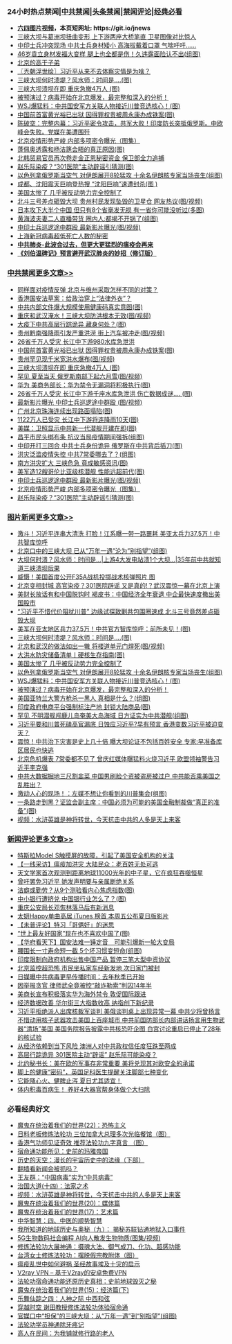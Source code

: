 <div id="tt">
<h3>24小时热点禁闻|<a href="#%E4%B8%AD%E5%85%B1%E7%A6%81%E9%97%BB%E6%9B%B4%E5%A4%9A%E6%96%87%E7%AB%A0">中共禁闻</a>|<a href="#%E5%9B%BE%E7%89%87%E6%96%B0%E9%97%BB%E6%9B%B4%E5%A4%9A%E6%96%87%E7%AB%A0">头条禁闻</a>|<a href="#%E6%96%B0%E9%97%BB%E8%AF%84%E8%AE%BA%E6%9B%B4%E5%A4%9A%E6%96%87%E7%AB%A0">禁闻评论|<a href="#%E5%BF%85%E7%9C%8B%E7%BB%8F%E5%85%B8%E5%A5%BD%E6%96%87">经典必看</a></h3>
<ul>
<li><b><a href="http://d1.bdrive.tk/64.mp4" target="_blank">六四图片视频</a>，本页短网址: https://git.io/jnews</b></li>
<li><a href="https://github.com/fqnews/bnews/blob/master/comments/20200624/1349541.md">三峽大坝与葛洲坝扭曲变形 上下游两座大桥笔直 卫星图像对比惊人</a></li>
<li><a href="https://github.com/fqnews/bnews/blob/master/comments/20200624/1349540.md">中印士兵冲突现场 中共士兵身材矮小 高海拔戴着口罩 气喘吁吁……</a></li>
<li><a href="https://github.com/fqnews/bnews/blob/master/yule/20200624/1349443.md">46岁袁立身材发福大变样 腿上也全都是伤！久违露面险认不出(组图)</a></li>
<li><a href="https://github.com/fqnews/bnews/blob/master/lishi/20200624/1349533.md">北京的高干子弟</a></li>
<li><a href="https://github.com/fqnews/bnews/blob/master/ssgc/20200624/1349498.md">〖兲朝浮世绘〗习近平从来不去体察灾情是为啥？</a></li>
<li><a href="https://github.com/fqnews/bnews/blob/master/topimagenews/20200624/1349798.md">三峡大坝何时溃堤？风水师：时间是….(图)</a></li>
<li><a href="https://github.com/fqnews/bnews/blob/master/cbnews/20200624/1349845.md">三峡大坝溃坝在即 重庆急撤4万人 (图)</a></li>
<li><a href="https://github.com/fqnews/bnews/blob/master/comments/20200624/1349458.md">被预演过？病毒开始在北京爆发，最完整和深入的分析！</a></li>
<li><a href="https://github.com/fqnews/bnews/blob/master/topimagenews/20200624/1349629.md">WSJ爆猛料：中共国安军方关联人物接近川普竞选核心！(图)</a></li>
<li><a href="https://github.com/fqnews/bnews/blob/master/cbnews/20200624/1349861.md">中国前首富黄光裕已出狱 因得罪权贵被周永康办成铁案(图)</a></li>
<li><a href="https://github.com/fqnews/bnews/blob/master/cbnews/20200624/1349523.md">陈破空：完整内幕：习近平密令攻击，共军大败！印度防长突抵俄罗斯。中欧峰会失败。党媒在美遭围歼 </a></li>
<li><a href="https://github.com/fqnews/bnews/blob/master/cbnews/20200624/1349757.md">北京疫情形势严峻 内部多项密令曝光（图集）</a></li>
<li><a href="https://github.com/fqnews/bnews/blob/master/cbnews/20200624/1349671.md">蓬佩奥透露和杨洁篪会晤的真正原因(图)</a></li>
<li><a href="https://github.com/fqnews/bnews/blob/master/worldnews/20200624/1349514.md">北韩贸易官员再次卷走金正恩秘密资金 保卫部全力追捕</a></li>
<li><a href="https://github.com/fqnews/bnews/blob/master/cbnews/20200624/1349749.md">赵乐际染疫？“301医院”主动辟谣引猜测(图)</a></li>
<li><a href="https://github.com/fqnews/bnews/blob/master/topimagenews/20200624/1349697.md">以色列拿俄罗斯当空气 对伊朗展开8轮猛攻 十余名伊朗核专家当场丧生(组图)</a></li>
<li><a href="https://github.com/fqnews/bnews/blob/master/cnnews/20200624/1349625.md">成都、沈阳震天巨响登热搜 “沈阳巨响”速遭封杀(图 )</a></li>
<li><a href="https://github.com/fqnews/bnews/blob/master/comments/20200624/1349702.md">美国太惨了 几乎被反动势力完全控制了</a></li>
<li><a href="https://github.com/fqnews/bnews/blob/master/cbnews/20200624/1349564.md">北斗三号差点砸毁大坝 贵州村民发现坠毁的卫星仓 网友热议(图/视频)</a></li>
<li><a href="https://github.com/fqnews/bnews/blob/master/lifebaike/20200624/1349519.md">日本攻下大半个中国 但只有8个省毫发无损 有一省你可能没听过(多图)</a></li>
<li><a href="https://github.com/fqnews/bnews/blob/master/yule/20200624/1349431.md">黄海波夫妻二人直播带货 圈内人:都揭不开锅了(组图)</a></li>
<li><a href="https://github.com/fqnews/bnews/blob/master/cbnews/20200624/1349758.md">中印士兵巡逻途中群殴 最新影片曝光(图/视频)</a></li>
<li><a href="https://github.com/fqnews/bnews/blob/master/baitai/20200624/1349581.md">上海新冠病毒超低死亡人数的秘密</a></li>
<li><b><a href="https://github.com/fqnews/bnews/blob/master/comments/20200211/1275071.md" target="_blank">中共肺炎-此波会过去，但更大更猛烈的瘟疫会再来</a></b></li>
<li><b><a href="https://github.com/fqnews/bnews/blob/master/comments/20200207/1272816.md" target="_blank">《刘伯温碑记》预言避开武汉肺炎的妙招（修订版）</a></b></li>
</ul>
</div>

<div class="catlist">
<h3><a href="https://github.com/fqnews/bnews/blob/master/cbnews/" target="_blank">中共禁闻</a><span><a href="https://github.com/fqnews/bnews/blob/master/cbnews/" target="_blank" rel="nofollow">更多文章>></a></span></h3>
<ul>
<li><a href="https://github.com/fqnews/bnews/blob/master/cbnews/20200624/1350004.md" target="_blank">同样面对疫情反弹 北京与维州采取怎样不同的对策？</a></li>
<li><a href="https://github.com/fqnews/bnews/blob/master/cbnews/20200624/1350003.md" target="_blank">香港国安法草案：给政治穿上“法律外衣”？</a></li>
<li><a href="https://github.com/fqnews/bnews/blob/master/cbnews/20200624/1349995.md" target="_blank">中共内部文件爆大规模使用健康码真实意图(图)</a></li>
<li><a href="https://github.com/fqnews/bnews/blob/master/cbnews/20200624/1349994.md" target="_blank">重庆和武汉淹水！三峡大坝防洪根本无效(图/视频)</a></li>
<li><a href="https://github.com/fqnews/bnews/blob/master/cbnews/20200624/1349950.md" target="_blank">大疫下中共高层行踪诡异 藏身何处？(图)</a></li>
<li><a href="https://github.com/fqnews/bnews/blob/master/cbnews/20200624/1349949.md" target="_blank">贵州黔南强降雨引发严重洪涝 街上汽车被冲走(图/视频)</a></li>
<li><a href="https://github.com/fqnews/bnews/blob/master/cbnews/20200624/1349833.md" target="_blank">26省千万人受灾 长江中下游980水库急泄洪</a></li>
<li><a href="https://github.com/fqnews/bnews/blob/master/cbnews/20200624/1349861.md" target="_blank">中国前首富黄光裕已出狱 因得罪权贵被周永康办成铁案(图)</a></li>
<li><a href="https://github.com/fqnews/bnews/blob/master/cbnews/20200624/1349846.md" target="_blank">贵州罕见现千米宽洪水爆布(图/视频)</a></li>
<li><a href="https://github.com/fqnews/bnews/blob/master/cbnews/20200624/1349845.md" target="_blank">三峡大坝溃坝在即 重庆急撤4万人 (图)</a></li>
<li><a href="https://github.com/fqnews/bnews/blob/master/cbnews/20200624/1349836.md" target="_blank">罕见 夏至当天 俄罗斯南部下起六月雪(图/视频)</a></li>
<li><a href="https://github.com/fqnews/bnews/blob/master/cbnews/20200624/1349822.md" target="_blank">华为 美商务部长：华为禁令无漏洞将积极执行(图)</a></li>
<li><a href="https://github.com/fqnews/bnews/blob/master/cbnews/20200624/1349813.md" target="_blank">26省千万人受灾 长江中下游千座水库急泄洪 伤亡数据成谜…. (图)</a></li>
<li><a href="https://github.com/fqnews/bnews/blob/master/cbnews/20200624/1349801.md" target="_blank">最新影片曝光 中印士兵巡逻途中群殴 (图/视频)</a></li>
<li><a href="https://github.com/fqnews/bnews/blob/master/cbnews/20200624/1349800.md" target="_blank">广州北京珠海连续出现路面塌陷(图)</a></li>
<li><a href="https://github.com/fqnews/bnews/blob/master/cbnews/20200624/1349799.md" target="_blank">1122万人已受灾 长江中下游将连降雨10天(图)</a></li>
<li><a href="https://github.com/fqnews/bnews/blob/master/cbnews/20200624/1349785.md" target="_blank">美媒：卫照显示中共新一代潜舰开建在即(图)</a></li>
<li><a href="https://github.com/fqnews/bnews/blob/master/cbnews/20200624/1349781.md" target="_blank">昌平市民头绑布条 抗议当局疫情期间强拆(组图)</a></li>
<li><a href="https://github.com/fqnews/bnews/blob/master/cbnews/20200624/1349779.md" target="_blank">中印开打三回合 中共士兵身份诡异 俄罗斯在中共背后插刀(图)</a></li>
<li><a href="https://github.com/fqnews/bnews/blob/master/cbnews/20200624/1349772.md" target="_blank">洪灾泛滥疫情失控 中共7常委哪去了？(组图)</a></li>
<li><a href="https://github.com/fqnews/bnews/blob/master/cbnews/20200624/1349771.md" target="_blank">南方洪灾扩大 三峡危急 竟成敏感资讯(图)</a></li>
<li><a href="https://github.com/fqnews/bnews/blob/master/cbnews/20200624/1349759.md" target="_blank">美军造12艘哥伦比亚级核潜舰 性能远超前代(图)</a></li>
<li><a href="https://github.com/fqnews/bnews/blob/master/cbnews/20200624/1349758.md" target="_blank">中印士兵巡逻途中群殴 最新影片曝光(图/视频)</a></li>
<li><a href="https://github.com/fqnews/bnews/blob/master/cbnews/20200624/1349757.md" target="_blank">北京疫情形势严峻 内部多项密令曝光（图集）</a></li>
<li><a href="https://github.com/fqnews/bnews/blob/master/cbnews/20200624/1349749.md" target="_blank">赵乐际染疫？“301医院”主动辟谣引猜测(图)</a></li>

</ul>
</div>
<div class="catlist">
<h3><a href="https://github.com/fqnews/bnews/blob/master/topimagenews/" target="_blank">图片新闻</a><span><a href="https://github.com/fqnews/bnews/blob/master/topimagenews/" target="_blank" rel="nofollow">更多文章>></a></span></h3>
<ul>
<li><a href="https://github.com/fqnews/bnews/blob/master/topimagenews/20200624/1349993.md" target="_blank">激斗！习近平连串大清洗 打脸！江系曝一带一路噩耗 美亚太兵力37.5万！中共智库惊呼</a></li>
<li><a href="https://github.com/fqnews/bnews/blob/master/topimagenews/20200624/1349974.md" target="_blank">北京口中的三峡大坝 已从&#8221;万年一遇&#8221;沦为&#8221;别指望&#8221;(组图)</a></li>
<li><a href="https://github.com/fqnews/bnews/blob/master/topimagenews/20200624/1349948.md" target="_blank">大坝何时溃？风水师：时间是…|上游4大发电站溃1个大坝&#8230;|35年前中共就知道三峡溃坝后果</a></li>
<li><a href="https://github.com/fqnews/bnews/blob/master/topimagenews/20200624/1349927.md" target="_blank">威慑！美国首度公开F35A战机投掷战术核弹照片 图</a></li>
<li><a href="https://github.com/fqnews/bnews/blob/master/topimagenews/20200624/1349926.md" target="_blank">北京变相封城 高官染疫？301医院辟谣 又是真的!？武汉震惊一幕在北京上演</a></li>
<li><a href="https://github.com/fqnews/bnews/blob/master/topimagenews/20200624/1349821.md" target="_blank">美财长放话有和中国脱钩时 褐皮书：中国经济全年衰退 中企最快速度撤出美国股市</a></li>
<li><a href="https://github.com/fqnews/bnews/blob/master/topimagenews/20200624/1349806.md" target="_blank">“习近平不惜代价阻扰川普” 边缘试探致剿共包围圈速成 北斗三号竟然差点砸毁大坝</a></li>
<li><a href="https://github.com/fqnews/bnews/blob/master/topimagenews/20200624/1349805.md" target="_blank">美军在亚太地区兵力37.5万！中共官方智库惊呼：前所未见！(图)</a></li>
<li><a href="https://github.com/fqnews/bnews/blob/master/topimagenews/20200624/1349798.md" target="_blank">三峡大坝何时溃堤？风水师：时间是….(图)</a></li>
<li><a href="https://github.com/fqnews/bnews/blob/master/topimagenews/20200624/1349784.md" target="_blank">北京和武汉的做法如出一辙 将楼道单元门焊死(图/视频)</a></li>
<li><a href="https://github.com/fqnews/bnews/blob/master/topimagenews/20200624/1349756.md" target="_blank">大洪水防灾储备清单丨硬核生存指南(图)</a></li>
<li><a href="https://github.com/fqnews/bnews/blob/master/comments/20200624/1349702.md" target="_blank">美国太惨了 几乎被反动势力完全控制了</a></li>
<li><a href="https://github.com/fqnews/bnews/blob/master/topimagenews/20200624/1349697.md" target="_blank">以色列拿俄罗斯当空气 对伊朗展开8轮猛攻 十余名伊朗核专家当场丧生(组图)</a></li>
<li><a href="https://github.com/fqnews/bnews/blob/master/topimagenews/20200624/1349629.md" target="_blank">WSJ爆猛料：中共国安军方关联人物接近川普竞选核心！(图)</a></li>
<li><a href="https://github.com/fqnews/bnews/blob/master/comments/20200624/1349458.md" target="_blank">被预演过？病毒开始在北京爆发，最完整和深入的分析！</a></li>
<li><a href="https://github.com/fqnews/bnews/blob/master/topimagenews/20200624/1349572.md" target="_blank">美国亚特兰大警方枪杀一黑人 真相是什么？(组图)</a></li>
<li><a href="https://github.com/fqnews/bnews/blob/master/topimagenews/20200624/1349456.md" target="_blank">印度政府电商平台强制标注产地 封锁大陆商品(图)</a></li>
<li><a href="https://github.com/fqnews/bnews/blob/master/topimagenews/20200624/1349424.md" target="_blank">罕见 不明潜舰闯鹿儿岛奄美大岛海域 日方证实为中共潜舰(组图)</a></li>
<li><a href="https://github.com/fqnews/bnews/blob/master/topimagenews/20200623/1349381.md" target="_blank">习近平要和川普死磕高官漏底 日蚀应习近平?早有预言 香港变数习近平被迫变天？</a></li>
<li><a href="https://github.com/fqnews/bnews/blob/master/topimagenews/20200623/1349354.md" target="_blank">震惊！中共治下灾害是史上几十倍 曝大坝论证不包括百姓安全 专家:早准备库区居民也快逃</a></li>
<li><a href="https://github.com/fqnews/bnews/blob/master/topimagenews/20200623/1349276.md" target="_blank">北京危机爆表 7常委都不见了 曾庆红媒体曝猛料火烧习近平 欧盟领袖警告习近平李克强</a></li>
<li><a href="https://github.com/fqnews/bnews/blob/master/topimagenews/20200623/1349265.md" target="_blank">中共大数据掘地三尺割韭菜 中国男刷脸个资被盗房被过户 中共能否乘美国之乱胜出？</a></li>
<li><a href="https://github.com/fqnews/bnews/blob/master/topimagenews/20200623/1349264.md" target="_blank">激动人心的现场！：左媒不想让你看到的川普集会(组图)</a></li>
<li><a href="https://github.com/fqnews/bnews/blob/master/topimagenews/20200623/1349250.md" target="_blank">一条路走到黑？证监会副主席：中国必须为可能的美国金融制裁做“真正的准备”(图)</a></li>
<li><a href="https://github.com/fqnews/bnews/blob/master/comments/20200623/1273653.md" target="_blank">视频：水浒英雄是神将转世，今天抗击中共的人多是天上来客</a></li>

</ul>
</div>
<div class="catlist">
<h3><a href="https://github.com/fqnews/bnews/blob/master/comments/" target="_blank">新闻评论</a><span><a href="https://github.com/fqnews/bnews/blob/master/comments/" target="_blank" rel="nofollow">更多文章>></a></span></h3>
<ul>
<li><a href="https://github.com/fqnews/bnews/blob/master/comments/20200624/1350014.md" target="_blank">特斯拉Model S触摸屏的故障，引起了美国安全机构的关注</a></li>
<li><a href="https://github.com/fqnews/bnews/blob/master/comments/20200624/1350002.md" target="_blank">【一线采访】瘟疫加洪灾 大陆民众：老百姓无处可逃</a></li>
<li><a href="https://github.com/fqnews/bnews/blob/master/comments/20200624/1349972.md" target="_blank">天文学家首次观测到距离地球11000光年的中子星，它在疯狂吞噬恒星</a></li>
<li><a href="https://github.com/fqnews/bnews/blob/master/comments/20200624/1349958.md" target="_blank">曾吁罢免习近平 她发声明要与亲属断绝关系</a></li>
<li><a href="https://github.com/fqnews/bnews/blob/master/comments/20200624/1349946.md" target="_blank">洁癖或勤劳？从9个测验看内心焦虑指数(图)</a></li>
<li><a href="https://github.com/fqnews/bnews/blob/master/comments/20200624/1349925.md" target="_blank">中小银行遭挤兑 中国银行业怎么了？(图)</a></li>
<li><a href="https://github.com/fqnews/bnews/blob/master/comments/20200624/1349924.md" target="_blank">重庆公安局长邓恢林落马后有新消息</a></li>
<li><a href="https://github.com/fqnews/bnews/blob/master/comments/20200624/1349918.md" target="_blank">太妍Happy单曲高居 iTunes 榜首 本周五公布夏日版影片</a></li>
<li><a href="https://github.com/fqnews/bnews/blob/master/comments/20200624/1349912.md" target="_blank">【未普评论】特习「哥俩好」的迷思</a></li>
<li><a href="https://github.com/fqnews/bnews/blob/master/comments/20200624/1349911.md" target="_blank">“世上最友好国家”现在也不喜欢中国了(图)</a></li>
<li><a href="https://github.com/fqnews/bnews/blob/master/comments/20200624/1349902.md" target="_blank">【华府看天下】国安法难一锤定音　可能引爆新一轮大变局</a></li>
<li><a href="https://github.com/fqnews/bnews/blob/master/comments/20200624/1349864.md" target="_blank">腰围长一寸寿命短一截 5个坏习惯变短命(组图)</a></li>
<li><a href="https://github.com/fqnews/bnews/blob/master/comments/20200624/1349857.md" target="_blank">印度限制向政府机构出售中国产品 暂停三笔大型中资协议</a></li>
<li><a href="https://github.com/fqnews/bnews/blob/master/comments/20200624/1349825.md" target="_blank">北京监控超恐怖 市民坐私家车经新发地 次日家门被封</a></li>
<li><a href="https://github.com/fqnews/bnews/blob/master/comments/20200624/1349824.md" target="_blank">日媒曝中共病毒更早传播时间：去年秋季已开始</a></li>
<li><a href="https://github.com/fqnews/bnews/blob/master/comments/20200624/1349816.md" target="_blank">因举报贪官 律师武全竟被控“敲诈勒索”判囚14年半</a></li>
<li><a href="https://github.com/fqnews/bnews/blob/master/comments/20200624/1349811.md" target="_blank">美商长宣布积极落实华为海外禁令 敦促国际跟进</a></li>
<li><a href="https://github.com/fqnews/bnews/blob/master/comments/20200624/1349810.md" target="_blank">经济数据改善 华尔街三大指数收高 纳指创下新纪录</a></li>
<li><a href="https://github.com/fqnews/bnews/blob/master/comments/20200624/1349796.md" target="_blank">习近平拒绝派人出席核裁军谈判 美俄谈判桌上出现异常一幕 中共少将曾扬言不惜动用核子武器攻击美国上百座城市 中共前国防部长内部讲话扬言用生物武器“清场”美国 美国务院报告披露中共核恐吓企图 白宫讨论重启已停止了28年的核试验</a></li>
<li><a href="https://github.com/fqnews/bnews/blob/master/comments/20200624/1349783.md" target="_blank">从经济依赖到当下风险 澳洲人对中共政权信任度狂跌至两成</a></li>
<li><a href="https://github.com/fqnews/bnews/blob/master/comments/20200624/1349775.md" target="_blank">高层行踪诡异 301医院主动“辟谣” 赵乐际可能染疫？</a></li>
<li><a href="https://github.com/fqnews/bnews/blob/master/comments/20200624/1349768.md" target="_blank">北约秘书长：美在欧的军事存非常重要  美将兑现其对欧安全的承诺</a></li>
<li><a href="https://github.com/fqnews/bnews/blob/master/comments/20200624/1349767.md" target="_blank">脚上的健康“密码”，英国足科医生提醒关注脚部七种变化</a></li>
<li><a href="https://github.com/fqnews/bnews/blob/master/comments/20200624/1349766.md" target="_blank">它能降心火、健脾止泻  夏日尤其适宜！</a></li>
<li><a href="https://github.com/fqnews/bnews/blob/master/comments/20200624/1349765.md" target="_blank">体内积毒百病生！ 养好4大器官帮身体做个大扫除</a></li>

</ul>
</div>

<div class="catlist">
<h3>必看经典好文</h3>
<ul>
<li><a href="https://github.com/fqnews/bnews/blob/master/comments/20180804/981524.md" target="_blank">魔鬼在统治着我们的世界(22)：恐怖主义</a></li>
<li><a href="https://github.com/fqnews/bnews/blob/master/comments/20200531/1337359.md" target="_blank">日料老板修炼法轮功 三位加拿大总理多次光临餐馆（图）</a></li>
<li><a href="https://github.com/fqnews/bnews/blob/master/comments/20200517/1330064.md" target="_blank">香港气功师见证奇效 推荐法轮功九字真言 （图）</a></li>
<li><a href="https://github.com/fqnews/bnews/blob/master/cbnews/20180711/970353.md" target="_blank">宿命通功能所见：史前的玛雅帝国</a></li>
<li><a href="https://github.com/fqnews/bnews/blob/master/tculture/20121025/73066.md" target="_blank">历史的天空：漫长的宇宙历史中的法缘（下部）</a></li>
<li><a href="https://github.com/fqnews/bnews/blob/master/fanqiang/20200616/1345793.md" target="_blank">翻墙看新闻会被抓吗？</a></li>
<li><a href="https://github.com/fqnews/bnews/blob/master/comments/20200318/1295755.md" target="_blank">王友群：“中国病毒”实为“中共病毒”</a></li>
<li><a href="https://github.com/fqnews/bnews/blob/master/cbnews/20180320/916962.md" target="_blank">治国大道(十四)：法家之术</a></li>
<li><a href="https://github.com/fqnews/bnews/blob/master/comments/20200623/1273653.md" target="_blank">视频：水浒英雄是神将转世，今天抗击中共的人多是天上来客</a></li>
<li><a href="https://github.com/fqnews/bnews/blob/master/comments/20180725/976787.md" target="_blank">魔鬼在统治着我们的世界(20)：媒体篇</a></li>
<li><a href="https://github.com/fqnews/bnews/blob/master/topimagenews/20180620/960677.md" target="_blank">魔鬼在统治着我们的世界(17)：艺术篇</a></li>
<li><a href="https://github.com/fqnews/bnews/blob/master/comments/20200605/783247.md" target="_blank">中华智慧：四、中医的顺势智慧</a></li>
<li><a href="https://github.com/fqnews/bnews/blob/master/topimagenews/20180325/919134.md" target="_blank">我所知道的地球历史与奥秘（九）： 揭秘苏联钻通地狱入口事件</a></li>
<li><a href="https://github.com/fqnews/bnews/blob/master/topimagenews/20200527/1335347.md" target="_blank">5G生物数码社会编程 AI向人散发生物物质(图集/视频)</a></li>
<li><a href="https://github.com/fqnews/bnews/blob/master/comments/20191203/1234383.md" target="_blank">修炼法轮功大展神通：摄魂大法、御气成刀、化功、超感功能</a></li>
<li><a href="https://github.com/fqnews/bnews/blob/master/cbnews/20200610/1342772.md" target="_blank">台湾女士修炼法轮功：摆脱假宗教附体（图）</a></li>
<li><a href="https://github.com/fqnews/bnews/blob/master/comments/20200618/1346823.md" target="_blank">瘟疫乱世中如何避祸 圣经故事埃及十灾的启示</a></li>
<li><a href="https://github.com/fqnews/bnews/blob/master/comments/20200112/1257608.md" target="_blank">V2ray VPN &#8211; 基于V2ray的安卓免费VPN</a></li>
<li><a href="https://github.com/fqnews/bnews/blob/master/tculture/20121025/73069.md" target="_blank">法轮功宿命通功能还原历史真相：史前地球毁灭之秘</a></li>
<li><a href="https://github.com/fqnews/bnews/blob/master/topimagenews/20180610/955499.md" target="_blank">魔鬼在统治着我们的世界(15)：经济篇(下)</a></li>
<li><a href="https://github.com/fqnews/bnews/blob/master/tculture/20190101/791144.md" target="_blank">乐舞仙踪之四：人神之际 中西和弦</a></li>
<li><a href="https://github.com/fqnews/bnews/blob/master/comments/20200511/1322384.md" target="_blank">穿越时空 谢田教授修炼法轮功体验宿命通</a></li>
<li><a href="https://github.com/fqnews/bnews/blob/master/cbnews/20200624/1349641.md" target="_blank">官媒口中“担保”的三峡大坝：从“万年一遇”到“别指望”(组图)</a></li>
<li><a href="https://github.com/fqnews/bnews/blob/master/health/20170626/780263.md" target="_blank">法轮功学员神通除牙疼记</a></li>
<li><a href="https://github.com/fqnews/bnews/blob/master/tculture/20121023/72121.md" target="_blank">高人在民间：为我铺就修行路的老人</a></li>

</ul>
</div>